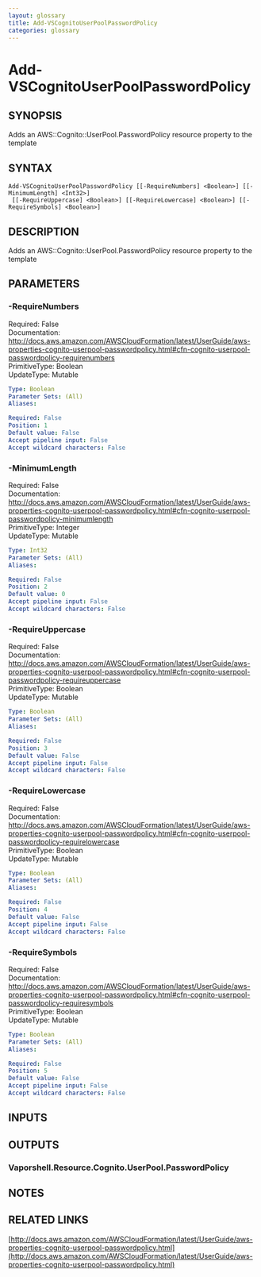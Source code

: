 ```yaml
---
layout: glossary
title: Add-VSCognitoUserPoolPasswordPolicy
categories: glossary
---
```


# Add-VSCognitoUserPoolPasswordPolicy

## SYNOPSIS
Adds an AWS::Cognito::UserPool.PasswordPolicy resource property to the template

## SYNTAX

```
Add-VSCognitoUserPoolPasswordPolicy [[-RequireNumbers] <Boolean>] [[-MinimumLength] <Int32>]
 [[-RequireUppercase] <Boolean>] [[-RequireLowercase] <Boolean>] [[-RequireSymbols] <Boolean>]
```

## DESCRIPTION
Adds an AWS::Cognito::UserPool.PasswordPolicy resource property to the template

## PARAMETERS

### -RequireNumbers
Required: False    
Documentation: http://docs.aws.amazon.com/AWSCloudFormation/latest/UserGuide/aws-properties-cognito-userpool-passwordpolicy.html#cfn-cognito-userpool-passwordpolicy-requirenumbers    
PrimitiveType: Boolean    
UpdateType: Mutable

```yaml
Type: Boolean
Parameter Sets: (All)
Aliases: 

Required: False
Position: 1
Default value: False
Accept pipeline input: False
Accept wildcard characters: False
```

### -MinimumLength
Required: False    
Documentation: http://docs.aws.amazon.com/AWSCloudFormation/latest/UserGuide/aws-properties-cognito-userpool-passwordpolicy.html#cfn-cognito-userpool-passwordpolicy-minimumlength    
PrimitiveType: Integer    
UpdateType: Mutable

```yaml
Type: Int32
Parameter Sets: (All)
Aliases: 

Required: False
Position: 2
Default value: 0
Accept pipeline input: False
Accept wildcard characters: False
```

### -RequireUppercase
Required: False    
Documentation: http://docs.aws.amazon.com/AWSCloudFormation/latest/UserGuide/aws-properties-cognito-userpool-passwordpolicy.html#cfn-cognito-userpool-passwordpolicy-requireuppercase    
PrimitiveType: Boolean    
UpdateType: Mutable

```yaml
Type: Boolean
Parameter Sets: (All)
Aliases: 

Required: False
Position: 3
Default value: False
Accept pipeline input: False
Accept wildcard characters: False
```

### -RequireLowercase
Required: False    
Documentation: http://docs.aws.amazon.com/AWSCloudFormation/latest/UserGuide/aws-properties-cognito-userpool-passwordpolicy.html#cfn-cognito-userpool-passwordpolicy-requirelowercase    
PrimitiveType: Boolean    
UpdateType: Mutable

```yaml
Type: Boolean
Parameter Sets: (All)
Aliases: 

Required: False
Position: 4
Default value: False
Accept pipeline input: False
Accept wildcard characters: False
```

### -RequireSymbols
Required: False    
Documentation: http://docs.aws.amazon.com/AWSCloudFormation/latest/UserGuide/aws-properties-cognito-userpool-passwordpolicy.html#cfn-cognito-userpool-passwordpolicy-requiresymbols    
PrimitiveType: Boolean    
UpdateType: Mutable

```yaml
Type: Boolean
Parameter Sets: (All)
Aliases: 

Required: False
Position: 5
Default value: False
Accept pipeline input: False
Accept wildcard characters: False
```

## INPUTS

## OUTPUTS

### Vaporshell.Resource.Cognito.UserPool.PasswordPolicy

## NOTES

## RELATED LINKS

[http://docs.aws.amazon.com/AWSCloudFormation/latest/UserGuide/aws-properties-cognito-userpool-passwordpolicy.html](http://docs.aws.amazon.com/AWSCloudFormation/latest/UserGuide/aws-properties-cognito-userpool-passwordpolicy.html)

